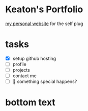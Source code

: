 # Keaton's Portfolio

[my personal website](https://keatontam.github.io) for the self plug 

# tasks

- [x] setup github hosting
- [ ] profile 
- [ ] projects
- [ ] contact me
- [ ] :pancakes: something special happens?

# bottom text